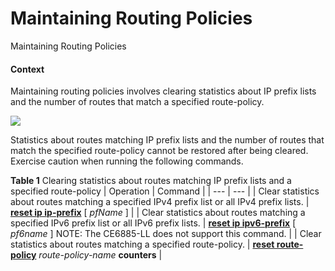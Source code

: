 Maintaining Routing Policies
============================

Maintaining Routing Policies

#### Context

Maintaining routing policies involves clearing statistics about IP prefix lists and the number of routes that match a specified route-policy.

![](public_sys-resources/notice_3.0-en-us.png) 

Statistics about routes matching IP prefix lists and the number of routes that match the specified route-policy cannot be restored after being cleared. Exercise caution when running the following commands.


**Table 1** Clearing statistics about routes matching IP prefix lists and a specified route-policy
| Operation | Command |
| --- | --- |
| Clear statistics about routes matching a specified IPv4 prefix list or all IPv4 prefix lists. | [**reset ip ip-prefix**](cmdqueryname=reset+ip+ip-prefix) [ *pfName* ] |
| Clear statistics about routes matching a specified IPv6 prefix list or all IPv6 prefix lists. | [**reset ip ipv6-prefix**](cmdqueryname=reset+ip+ipv6-prefix) [ *pf6name* ]  NOTE:  The CE6885-LL does not support this command. |
| Clear statistics about routes matching a specified route-policy. | [**reset route-policy**](cmdqueryname=reset+route-policy) *route-policy-name* **counters** |